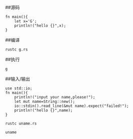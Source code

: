 ##源码
```
fn main(){
	let x='G';
	println!("hello {}",x);
}
```
##编译
```
rustc g.rs
```
##执行
```
g
```

##输入/输出
```
use std::io;
fn main(){
	println!("input your name,please!");
	let mut name=String::new();
	io::stdin().read_line(&mut name).expect("failed!");
	println!("hello {}",name);
}
```

```
rustc uname.rs
```

```
uname
```
